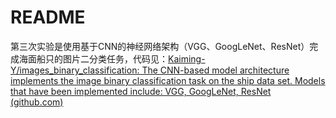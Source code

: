 # README

第三次实验是使用基于CNN的神经网络架构（VGG、GoogLeNet、ResNet）完成海面船只的图片二分类任务，代码见：[Kaiming-Y/images_binary_classification: The CNN-based model architecture implements the image binary classification task on the ship data set. Models that have been implemented include: VGG, GoogLeNet, ResNet (github.com)](https://github.com/Kaiming-Y/images_binary_classification)

